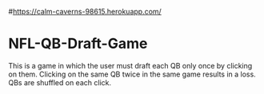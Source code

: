 #https://calm-caverns-98615.herokuapp.com/


# NFL-QB-Draft-Game
This is a game in which the user must draft each QB only once by clicking on them. Clicking on the same QB twice in the same game results in a loss. QBs are shuffled on each click.
